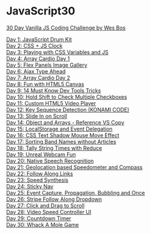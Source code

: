 # JavaScript30

<a href="https://javascript30.com/">30 Day Vanilla JS Coding Challenge by Wes Bos</a>

<a href="https://neekaisweird.github.io/day-1-drum-kit.html">Day 1: JavaScript Drum Kit</a><br>
<a href="https://neekaisweird.github.io/day-2-clock.html">Day 2: CSS + JS Clock</a><br>
<a href="https://neekaisweird.github.io/day-3-css-variables.html">Day 3: Playing with CSS Variables and JS</a><br>
<a href="https://neekaisweird.github.io/day-4-array-cardio-1.html">Day 4: Array Cardio Day 1</a><br>
<a href="https://neekaisweird.github.io/day-5-flex-panel-gallery.html">Day 5: Flex Panels Image Gallery</a><br>
<a href="https://neekaisweird.github.io/day-6-ajax-type-ahead.html">Day 6: Ajax Type Ahead</a><br>
<a href="https://neekaisweird.github.io/day-7-array-cardio-2.html">Day 7: Array Cardio Day 2</a><br>
<a href="https://neekaisweird.github.io/day-8-fun-with-canvas.html">Day 8: Fun with HTML5 Canvas</a><br>
<a href="https://neekaisweird.github.io/day-9-dev-tools-tricks.html">Day 9: 14 Must Know Dev Tools Tricks</a><br>
<a href="https://neekaisweird.github.io/day-10-hold-shift-multiple-checkboxes.html">Day 10: Hold Shift to Check Multiple Checkboxes</a><br>
<a href="https://neekaisweird.github.io/day-11-custom-video-player.html">Day 11: Custom HTML5 Video Player</a><br>
<a href="https://neekaisweird.github.io/day-12-key-sequence-detection.html">Day 12: Key Sequence Detection (KONAMI CODE)</a><br>
<a href="https://neekaisweird.github.io/day-13-slide-in-on-scroll.html">Day 13: Slide In on Scroll</a><br>
<a href="https://neekaisweird.github.io/day-14-reference-vs-copy.html">Day 14: Object and Arrays - Reference VS Copy</a><br>
<a href="https://neekaisweird.github.io/day-15-localstorage-event-delegation.html">Day 15: LocalStorage and Event Delegation</a><br>
<a href="https://neekaisweird.github.io/day-16-mouse-move-shadow.html">Day 16: CSS Text Shadow Mouse Move Effect</a><br>
<a href="https://neekaisweird.github.io/day-17-sort-without-articles.html">Day 17: Sorting Band Names without Articles</a><br>
<a href="https://neekaisweird.github.io/day-18-tally-times-with-reduce.html">Day 18: Tally String Times with Reduce</a><br>
<a href="https://neekaisweird.github.io/day-19-unreal-webcam-fun.html">Day 19: Unreal Webcam Fun</a><br>
<a href="https://neekaisweird.github.io/day-20-native-speech-recognition.html">Day 20: Native Speech Recognition</a><br>
<a href="https://neekaisweird.github.io/day-21-geolocation.html">Day 21: Geolocation based Speedometer and Compass</a><br>
<a href="https://neekaisweird.github.io/day-22-follow-along-links.html">Day 22: Follow Along Links</a><br>
<a href="https://neekaisweird.github.io/day-23-speech-synthesis.html">Day 23: Speed Synthesis</a><br>
<a href="https://neekaisweird.github.io/day-24-sticky-nav.html">Day 24: Sticky Nav</a><br>
<a href="https://neekaisweird.github.io/day-25-event-capture.html">Day 25: Event Capture, Propagation, Bubbling and Once</a><br>
<a href="https://neekaisweird.github.io/day-26-stripe-follow-along-dropdown.html">Day 26: Stripe Follow Along Dropdown</a><br>
<a href="https://neekaisweird.github.io/day-27-click-and-drag-to-scroll.html">Day 27: Click and Drag to Scroll</a><br>
<a href="https://neekaisweird.github.io/day-28-video-speed-controller-ui.html">Day 28: Video Speed Controller UI</a><br>
<a href="https://neekaisweird.github.io/day-29-countdown-timer.html">Day 29: Countdown Timer<br>
Day 30: Whack A Mole Game<br>
